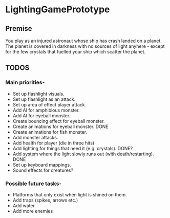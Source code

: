 # LightingGamePrototype

## Premise
You play as an injured astronaut whose ship has crash landed on a planet. The planet is covered in darkness with no sources of light anyhere - except for the few crystals that fuelled your ship which scatter the planet.

## TODOS

### Main priorities-
* Set up flashlight visuals.
* Set up flashlight as an attack.
* Set up area of effect player attack
* Add AI for amphibious monster.
* Add AI for eyeball monster.
* Create bouncing effect for eyeball monster.
* Create animations for eyeball monster. DONE
* Create animations for fish monster.
* Add monster attacks.
* Add health for player (die in three hits)
* Add lighting for things that need it (e.g. crystals). DONE?
* Add system where the light slowly runs out (with death/restarting). DONE
* Set up keyboard mappings.
* Sound effects for creatures?

### Possible future tasks-
* Platforms that only exist when light is shined on them.
* Add traps (spikes, arrows etc.)
* Add water
* Add more enemies 
